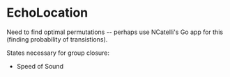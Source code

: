 EchoLocation
============

Need to find optimal permutations -- perhaps use NCatelli's Go app for this (finding probability of transistions).

States necessary for group closure:
* Speed of Sound
